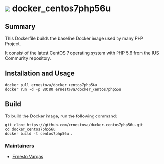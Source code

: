 # ![](http://microsites.digitalglobe.com/arcgis/images/DG-Logo-clear-bg.png) docker_centos7php56u

## Summary

This Dockerfile builds the baseline Docker image used by many PHP Project.

It consist of the latest CentOS 7 operating system with PHP 5.6 from the IUS Community repository.


## Installation and Usage

    docker pull ernestova/docker_centos7php56u
    docker run -d -p 80:80 ernestova/docker_centos7php56u
  
## Build

To build the Docker image, run the following command:

    git clone https://github.com/ernestova/docker-centos7php56u.git
    cd docker_centos7php56u
    docker build -t centos7php56u .
    
### Maintainers

  * [Ernesto Vargas](ernesto_vargas@yahoo.com)
